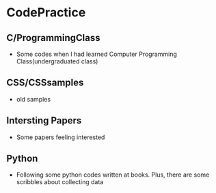 # CodePractice

## C/ProgrammingClass 
- Some codes when I had learned Computer Programming Class(undergraduated class)

## CSS/CSSsamples 
- old samples

## Intersting Papers 
- Some papers feeling interested

## Python
- Following some python codes written at books. Plus, there are some scribbles about collecting data
